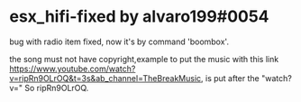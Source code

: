 # esx_hifi-fixed by alvaro199#0054

bug with radio item fixed, now it's by command 'boombox'.

the song must not have copyright,example to put the music with this link https://www.youtube.com/watch?v=ripRn9OLrOQ&t=3s&ab_channel=TheBreakMusic, is put after the "watch?v=" So ripRn9OLrOQ.
